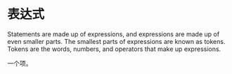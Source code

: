 # 表达式

Statements are made up of expressions, and expressions are made up of even smaller parts. The smallest parts of expressions are known as tokens. Tokens are the words, numbers, and operators that make up expressions.

一个项。